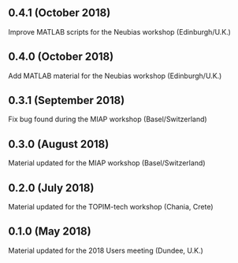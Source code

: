 0.4.1 (October 2018)
--------------------

Improve MATLAB scripts for the Neubias workshop (Edinburgh/U.K.)

0.4.0 (October 2018)
--------------------

Add MATLAB material for the Neubias workshop (Edinburgh/U.K.)

0.3.1 (September 2018)
----------------------

Fix bug found during the MIAP workshop (Basel/Switzerland)

0.3.0 (August 2018)
-----------------

Material updated for the MIAP workshop (Basel/Switzerland)

0.2.0 (July 2018)
-----------------

Material updated for the TOPIM-tech workshop (Chania, Crete)

0.1.0 (May 2018)
----------------

Material updated for the 2018 Users meeting (Dundee, U.K.)
